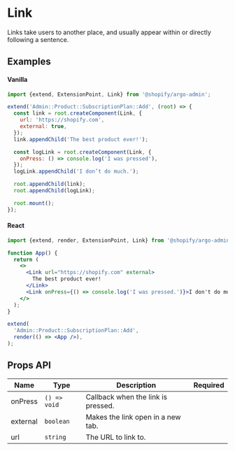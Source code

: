 # Link

Links take users to another place, and usually appear within or directly following a sentence.

## Examples

#### Vanilla

```js
import {extend, ExtensionPoint, Link} from '@shopify/argo-admin';

extend('Admin::Product::SubscriptionPlan::Add', (root) => {
  const link = root.createComponent(Link, {
    url: 'https://shopify.com',
    external: true,
  });
  link.appendChild('The best product ever!');

  const logLink = root.createComponent(Link, {
    onPress: () => console.log('I was pressed'),
  });
  logLink.appendChild('I don’t do much.');

  root.appendChild(link);
  root.appendChild(logLink);

  root.mount();
});
```

#### React

```jsx
import {extend, render, ExtensionPoint, Link} from '@shopify/argo-admin-react';

function App() {
  return (
    <>
      <Link url="https://shopify.com" external>
        The best product ever!
      </Link>
      <Link onPress={() => console.log('I was pressed.')}>I don't do much.</Link>
    </>
  );
}

extend(
  'Admin::Product::SubscriptionPlan::Add',
  render(() => <App />),
);
```

## Props API

| Name     | Type         | Description                        | Required |
| -------- | ------------ | ---------------------------------- | -------- |
| onPress  | `() => void` | Callback when the link is pressed. |          |
| external | `boolean`    | Makes the link open in a new tab.  |          |
| url      | `string`     | The URL to link to.                |          |
